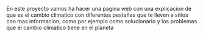 En este proyecto vamos ha hacer una pagina web con una explicacion de que es el cambio climatico con diferentes pestañas que te lleven a sitios con mas informacion, como por ejemplo como solucionarlo y los problemas que el cambio climatico tiene en el planeta
